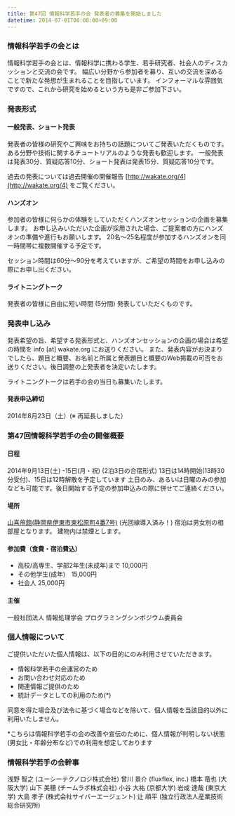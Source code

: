 ```yaml
---
title: 第47回 情報科学若手の会 発表者の募集を開始しました
datetime: 2014-07-01T00:00:00+09:00
---
```


### 情報科学若手の会とは

情報科学若手の会とは、情報科学に携わる学生、若手研究者、社会人のディスカッションと交流の会です。
幅広い分野から参加者を募り、互いの交流を深めることで新たな発想が生まれることを目指しています。
インフォーマルな雰囲気ですので、これから研究を始めるという方も是非ご参加下さい。

### 発表形式

#### 一般発表、ショート発表

発表者の皆様の研究やご興味をお持ちの話題についてご発表いただくものです。
ある分野や技術に関するチュートリアルのような発表も歓迎します。
一般発表は発表30分、質疑応答10分、ショート発表は発表15分、質疑応答10分です。

過去の発表については過去開催の開催報告 [http://wakate.org/4](http://wakate.org/4) をご覧ください。

#### ハンズオン

参加者の皆様に何らかの体験をしていただくハンズオンセッションの企画を募集します。
お申し込みいただいた企画が採用された場合、ご提案者の方にハンズオンの準備や進行もお願いします。
20名〜25名程度が参加するハンズオンを同一時間帯に複数開催する予定です。

セッション時間は60分〜90分を考えていますが、ご希望の時間をお申し込みの際にお申し出ください。

#### ライトニングトーク

発表者の皆様に自由に短い時間 (5分間) 発表していただくものです。

### 発表申し込み

発表希望の旨、希望する発表形式と、ハンズオンセッションの企画の場合は希望の時間を info [at] wakate.org にお送りください。
また、発表内容がお決まりでしたら、題目と概要、お名前と所属と発表題目と概要のWeb掲載の可否をお送りください。後日調整の上発表者を決定いたします。

ライトニングトークは若手の会の当日も募集いたします。

#### 発表申込締切

2014年8月23日（土）(※ 再延長しました）

### 第47回情報科学若手の会の開催概要

#### 日程

2014年9月13日(土) -15日(月・祝) (2泊3日の合宿形式)
13日は14時開始(13時30分受付)、15日は12時解散を予定しています
土日のみ、あるいは日曜のみの参加なども可能です。後日開始する予定の参加申込みの際に併せてご連絡ください。

#### 場所

[山喜旅館(静岡県伊東市東松原町4番7号)](http://www.ito-yamaki.jp/) (光回線導入済み！)
宿泊は男女別の相部屋となります。
建物内は禁煙とします。

#### 参加費（食費・宿泊費込）

*   高校/高専生、学部2年生(未成年)まで 10,000円
*   その他学生(成年)　15,000円
*   社会人 25,000円

#### 主催

一般社団法人 情報処理学会 プログラミングシンポジウム委員会

### 個人情報について

ご提供いただいた個人情報は、以下の目的にのみ利用させていただきます。

*   情報科学若手の会運営のため
*   お問い合わせ対応のため
*   関連情報ご提供のため
*   統計データとしての利用のため(*)

同意を得た場合及び法令に基づく場合などを除いて、個人情報を当該目的以外に利用いたしません。

*こちらは情報科学若手の会の改善や宣伝のために、個人情報が判明しない状態(男女比・年齢分布など)での利用を想定しております

### 情報科学若手の会幹事

浅野 智之 (ユーシーテクノロジ株式会社)
曾川 景介 (fluxflex, inc.)
橋本 竜也 (大阪大学)
山下 美穂 (チームラボ株式会社)
小谷 大祐 (京都大学)
岩成 達哉 (東京大学)
大島 孝子 (株式会社サイバーエージェント)
辻 順平 (独立行政法人産業技術総合研究所)
